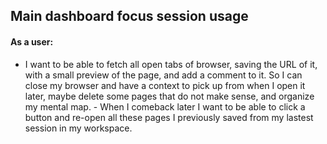 ## Main dashboard focus session usage

#### As a user:

* I want to be able to fetch all open tabs of browser, saving the URL of it, with a small preview of the page, and add a comment to it. So I can close my browser and have a context to pick up from when I open it later, maybe delete some pages that do not make sense, and organize my mental map. - When I comeback later I want to be able to click a button and re-open all these pages I previously saved from my lastest session in my workspace. 